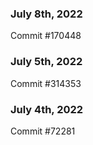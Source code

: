 ### July 8th, 2022

Commit #170448

### July 5th, 2022

Commit #314353


### July 4th, 2022

Commit #72281

